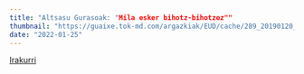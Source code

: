 ```yaml
---
title: "Altsasu Gurasoak: "Mila esker bihotz-bihotzez""
thumbnail: "https://guaixe.tok-md.com/argazkiak/EUD/cache/289_20190120_Altsasukoak_aske_plataforma_irakurketa_2_epaiketaren_aurretik_21_tokikom_735x413.JPG"
date: "2022-01-25"
---
```

[Irakurri](https://guaixe.eus/altsasu/1643098997194-altsasu-gurasoak-mila-esker-bihotz-bihotzez)
